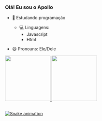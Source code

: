 ### Olá! Eu sou o Apollo

- 🌱 Estudando programação
   - 💻 Linguagens: 
     - Javascript
     - Html

- 😄 Pronouns: Ele/Dele

<div>
  <a href="https://github.com/SrApollo">
    <img height="150em" src="https://github-readme-stats.vercel.app/api?username=SrApollo&show_icons-true&theme=dark&include_all_commits=true&count_private=true"/>
    <img height="150em" src="https://github-readme-stats.vercel.app/api/top-langs/?username=SrApollo&layout=compact&langs_count=16&theme=dark"/>
</div>

##
   
<div>
   
![Snake animation](https://github.com/SrApollo/SrApollo/blob/output/github-contribution-grid-snake.svg)

</div>
